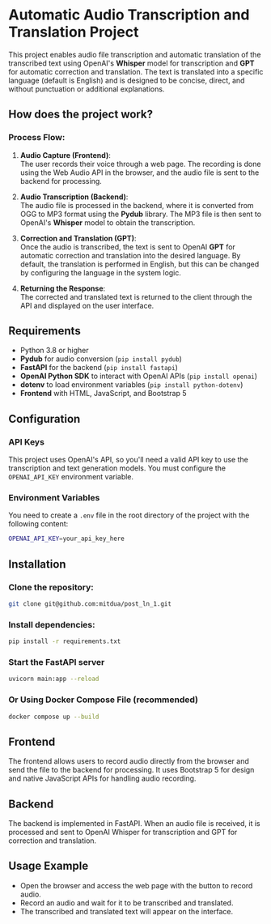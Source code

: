 # Automatic Audio Transcription and Translation Project

This project enables audio file transcription and automatic translation of the transcribed text using OpenAI's **Whisper** model for transcription and **GPT** for automatic correction and translation. The text is translated into a specific language (default is English) and is designed to be concise, direct, and without punctuation or additional explanations.

## How does the project work?

### Process Flow:

1. **Audio Capture (Frontend)**:  
   The user records their voice through a web page. The recording is done using the Web Audio API in the browser, and the audio file is sent to the backend for processing.

2. **Audio Transcription (Backend)**:  
   The audio file is processed in the backend, where it is converted from OGG to MP3 format using the **Pydub** library. The MP3 file is then sent to OpenAI's **Whisper** model to obtain the transcription.

3. **Correction and Translation (GPT)**:  
   Once the audio is transcribed, the text is sent to OpenAI **GPT** for automatic correction and translation into the desired language. By default, the translation is performed in English, but this can be changed by configuring the language in the system logic.

4. **Returning the Response**:  
   The corrected and translated text is returned to the client through the API and displayed on the user interface.

## Requirements

- Python 3.8 or higher
- **Pydub** for audio conversion (`pip install pydub`)
- **FastAPI** for the backend (`pip install fastapi`)
- **OpenAI Python SDK** to interact with OpenAI APIs (`pip install openai`)
- **dotenv** to load environment variables (`pip install python-dotenv`)
- **Frontend** with HTML, JavaScript, and Bootstrap 5

## Configuration

### API Keys

This project uses OpenAI's API, so you'll need a valid API key to use the transcription and text generation models. You must configure the `OPENAI_API_KEY` environment variable.

### Environment Variables

You need to create a `.env` file in the root directory of the project with the following content:

```bash
OPENAI_API_KEY=your_api_key_here
```
## Installation

### Clone the repository:
```bash
git clone git@github.com:mitdua/post_ln_1.git
```

### Install dependencies:
```bash
pip install -r requirements.txt
```

### Start the FastAPI server
```bash
uvicorn main:app --reload
```

### Or Using Docker Compose File (recommended)
```bash
docker compose up --build
```

## Frontend
The frontend allows users to record audio directly from the browser and send the file to the backend for processing. It uses Bootstrap 5 for design and native JavaScript APIs for handling audio recording.

## Backend
The backend is implemented in FastAPI. When an audio file is received, it is processed and sent to OpenAI Whisper for transcription and GPT for correction and translation.

## Usage Example
- Open the browser and access the web page with the button to record audio.
- Record an audio and wait for it to be transcribed and translated.
- The transcribed and translated text will appear on the interface.
